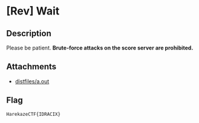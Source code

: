 # [Rev] Wait
## Description
Please be patient. **Brute-force attacks on the score server are prohibited.**

## Attachments
- [distfiles/a.out](distfiles/a.out)

## Flag
```
HarekazeCTF{IDRACIX}
```
